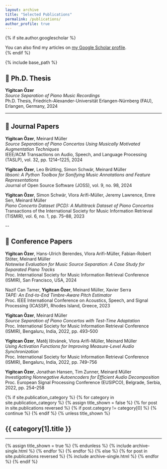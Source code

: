 ```yaml
---
layout: archive
title: "Selected Publications"
permalink: /publications/
author_profile: true
---
```


{% if site.author.googlescholar %}
  <div class="wordwrap">You can also find my articles on <a href="{{site.author.googlescholar}}">my Google Scholar profile</a>.</div>
{% endif %}

{% include base_path %}

## 📕 Ph.D. Thesis

**Yigitcan Özer**  
*Source Separation of Piano Music Recordings*  
Ph.D. Thesis, Friedrich-Alexander-Universität Erlangen-Nürnberg (FAU), Erlangen, Germany, 2024

---

## 📘 Journal Papers

**Yigitcan Özer**, Meinard Müller  
*Source Separation of Piano Concertos Using Musically Motivated Augmentation Techniques*  
IEEE/ACM Transactions on Audio, Speech, and Language Processing (TASLP), vol. 32, pp. 1214–1225, 2024

**Yigitcan Özer**, Leo Brütting, Simon Schwär, Meinard Müller  
*libsoni: A Python Toolbox for Sonifying Music Annotations and Feature Representations*  
Journal of Open Source Software (JOSS), vol. 9, no. 98, 2024  

**Yigitcan Özer**, Simon Schwär, Vlora Arifi-Müller, Jeremy Lawrence, Emre Sen, Meinard Müller  
*Piano Concerto Dataset (PCD): A Multitrack Dataset of Piano Concertos*  
Transactions of the International Society for Music Information Retrieval (TISMIR), vol. 6, no. 1, pp. 75–88, 2023

--

## 📘 Conference Papers

**Yigitcan Özer**, Hans-Ulrich Berendes, Vlora Arifi-Müller, Fabian-Robert Stöter, Meinard Müller  
*Notewise Evaluation for Music Source Separation: A Case Study for Separated Piano Tracks*  
Proc. International Society for Music Information Retrieval Conference (ISMIR), San Francisco, USA, 2024

Nazif Can Tamer, **Yigitcan Özer**, Meinard Müller, Xavier Serra  
*TAPE: An End-to-End Timbre-Aware Pitch Estimator*  
Proc. IEEE International Conference on Acoustics, Speech, and Signal Processing (ICASSP), Rhodes Island, Greece, 2023

**Yigitcan Özer**, Meinard Müller  
*Source Separation of Piano Concertos with Test-Time Adaptation*  
Proc. International Society for Music Information Retrieval Conference (ISMIR), Bengaluru, India, 2022, pp. 493–500  

**Yigitcan Özer**, Matěj Ištvánek, Vlora Arifi-Müller, Meinard Müller  
*Using Activation Functions for Improving Measure-Level Audio Synchronization*  
Proc. International Society for Music Information Retrieval Conference (ISMIR), Bengaluru, India, 2022, pp. 749–756

**Yigitcan Özer**, Jonathan Hansen, Tim Zunner, Meinard Müller  
*Investigating Nonnegative Autoencoders for Efficient Audio Decomposition*  
Proc. European Signal Processing Conference (EUSIPCO), Belgrade, Serbia, 2022, pp. 254–258  

<!-- New style rendering if publication categories are defined -->
{% if site.publication_category %}
  {% for category in site.publication_category  %}
    {% assign title_shown = false %}
    {% for post in site.publications reversed %}
      {% if post.category != category[0] %}
        {% continue %}
      {% endif %}
      {% unless title_shown %}
        <h2>{{ category[1].title }}</h2><hr />
        {% assign title_shown = true %}
      {% endunless %}
      {% include archive-single.html %}
    {% endfor %}
  {% endfor %}
{% else %}
  {% for post in site.publications reversed %}
    {% include archive-single.html %}
  {% endfor %}
{% endif %}



